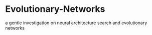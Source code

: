 # Evolutionary-Networks
a gentle investigation on neural architecture search and evolutionary networks 

